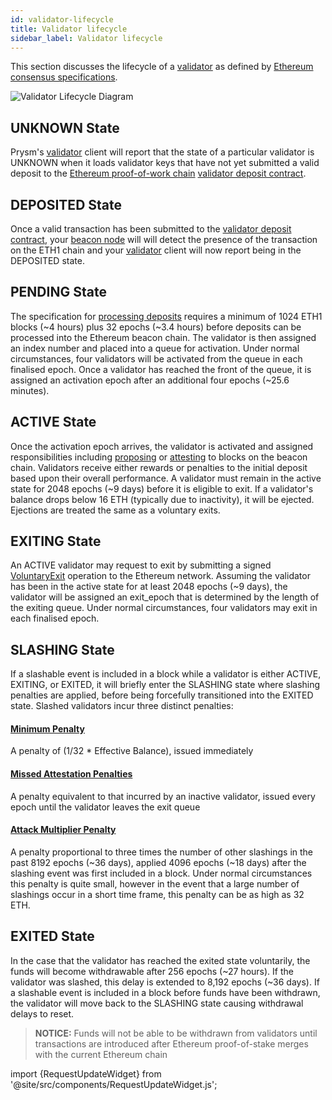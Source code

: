 ```yaml
---
id: validator-lifecycle
title: Validator lifecycle
sidebar_label: Validator lifecycle
---
```


This section discusses the  lifecycle of a [validator](validator-clients.md) as defined by [Ethereum consensus specifications](https://github.com/ethereum/consensus-specs).

![Validator Lifecycle Diagram](/img/validator-lifecycle.png)

## UNKNOWN State
Prysm's [validator](validator-clients.md) client will report that the state of a particular validator is UNKNOWN when it loads validator keys that have not yet submitted a valid deposit to the [Ethereum proof-of-work chain](/docs/terminology#eth1) [validator deposit contract](./validator-deposit-contract).

## DEPOSITED State
Once a valid transaction has been submitted to the [validator deposit contract](./validator-deposit-contract), your [beacon node](./beacon-node) will will detect the presence of the transaction on the ETH1 chain and your [validator](validator-clients.md) client will now report being in the DEPOSITED state.

## PENDING State

The specification for [processing deposits](https://github.com/ethereum/consensus-specs/blob/dev/specs/phase0/validator.md#process-deposit) requires a minimum of 1024 ETH1 blocks (~4 hours) plus 32 epochs (~3.4 hours) before deposits can be processed into the Ethereum beacon chain.  The validator is then assigned an index number and placed into a queue for activation. Under normal circumstances, four validators will be activated from the queue in each finalised epoch.  Once a validator has reached the front of the queue, it is assigned an activation epoch after an additional four epochs (~25.6 minutes).

## ACTIVE State

Once the activation epoch arrives, the validator is activated and assigned responsibilities including [proposing](/docs/terminology#propose) or [attesting](/docs/terminology#attest) to blocks on the beacon chain.  Validators  receive either rewards or penalties to the initial deposit based upon their overall performance.  A validator must remain in the active state for 2048 epochs (~9 days) before it is eligible to exit.  If a validator's balance drops below 16 ETH (typically due to inactivity), it will be ejected.  Ejections are treated the same as a voluntary exits.

## EXITING State 
An ACTIVE validator may request to exit by submitting a signed [VoluntaryExit](https://github.com/ethereum/consensus-specs/blob/v0.10.0/specs/phase0/beacon-chain.md#voluntary-exits) operation to the Ethereum network. Assuming the validator has been in the active state for at least 2048 epochs (~9 days), the validator will be assigned an exit_epoch that is determined by the length of the exiting queue.  Under normal circumstances, four validators may exit in each finalised epoch.

## SLASHING State
If a slashable event is included in a block while a validator is either ACTIVE, EXITING, or EXITED, it will briefly enter the SLASHING state where slashing penalties are applied, before being forcefully transitioned into the EXITED state.  Slashed validators incur three distinct penalties:
  #### [Minimum Penalty](https://github.com/ethereum/consensus-specs/blob/dev/specs/phase0/beacon-chain.md#slash_validator) 
  A penalty of (1/32 * Effective Balance), issued immediately
  #### [Missed Attestation Penalties](https://github.com/ethereum/consensus-specs/blob/dev/specs/phase0/beacon-chain.md#rewards-and-penalties-1)
  A penalty equivalent to that incurred by an inactive validator, issued every epoch until the validator leaves the exit queue
  #### [Attack Multiplier Penalty](https://github.com/ethereum/consensus-specs/blob/dev/specs/phase0/beacon-chain.md#slashings)
  A penalty proportional to three times the number of other slashings in the past 8192 epochs (~36 days), applied 4096 epochs (~18 days) after the slashing event was first included in a block.  Under normal circumstances this penalty is quite small, however in the event that a large number of slashings occur in a short time frame, this penalty can be as high as 32 ETH.

## EXITED State
In the case that the validator has reached the exited state voluntarily, the funds will become withdrawable after 256 epochs (~27 hours).  If the validator was slashed, this delay is extended to 8,192 epochs (~36 days).  If a slashable event is included in a block before funds have been withdrawn, the validator will move back to the SLASHING state causing withdrawal delays to reset.
> **NOTICE:** Funds will not be able to be withdrawn from validators until transactions are introduced after Ethereum proof-of-stake merges with the current Ethereum chain


import {RequestUpdateWidget} from '@site/src/components/RequestUpdateWidget.js';

<RequestUpdateWidget docTitle="Validator lifecycle"/>